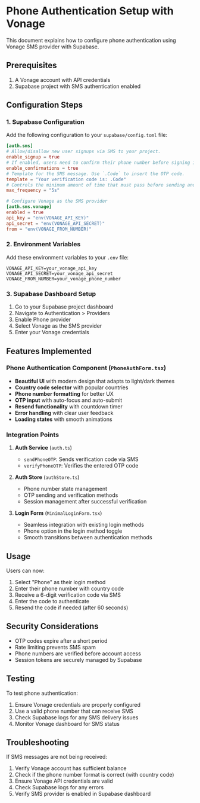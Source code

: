 # Phone Authentication Setup with Vonage

This document explains how to configure phone authentication using Vonage SMS provider with Supabase.

## Prerequisites

1. A Vonage account with API credentials
2. Supabase project with SMS authentication enabled

## Configuration Steps

### 1. Supabase Configuration

Add the following configuration to your `supabase/config.toml` file:

```toml
[auth.sms]
# Allow/disallow new user signups via SMS to your project.
enable_signup = true
# If enabled, users need to confirm their phone number before signing in.
enable_confirmations = true
# Template for the SMS message. Use `.Code` to insert the OTP code.
template = "Your verification code is: .Code"
# Controls the minimum amount of time that must pass before sending another sms otp.
max_frequency = "5s"

# Configure Vonage as the SMS provider
[auth.sms.vonage]
enabled = true
api_key = "env(VONAGE_API_KEY)"
api_secret = "env(VONAGE_API_SECRET)"
from = "env(VONAGE_FROM_NUMBER)"
```

### 2. Environment Variables

Add these environment variables to your `.env` file:

```env
VONAGE_API_KEY=your_vonage_api_key
VONAGE_API_SECRET=your_vonage_api_secret
VONAGE_FROM_NUMBER=your_vonage_phone_number
```

### 3. Supabase Dashboard Setup

1. Go to your Supabase project dashboard
2. Navigate to Authentication > Providers
3. Enable Phone provider
4. Select Vonage as the SMS provider
5. Enter your Vonage credentials

## Features Implemented

### Phone Authentication Component (`PhoneAuthForm.tsx`)

- **Beautiful UI** with modern design that adapts to light/dark themes
- **Country code selector** with popular countries
- **Phone number formatting** for better UX
- **OTP input** with auto-focus and auto-submit
- **Resend functionality** with countdown timer
- **Error handling** with clear user feedback
- **Loading states** with smooth animations

### Integration Points

1. **Auth Service** (`auth.ts`)
   - `sendPhoneOTP`: Sends verification code via SMS
   - `verifyPhoneOTP`: Verifies the entered OTP code

2. **Auth Store** (`authStore.ts`)
   - Phone number state management
   - OTP sending and verification methods
   - Session management after successful verification

3. **Login Form** (`MinimalLoginForm.tsx`)
   - Seamless integration with existing login methods
   - Phone option in the login method toggle
   - Smooth transitions between authentication methods

## Usage

Users can now:
1. Select "Phone" as their login method
2. Enter their phone number with country code
3. Receive a 6-digit verification code via SMS
4. Enter the code to authenticate
5. Resend the code if needed (after 60 seconds)

## Security Considerations

- OTP codes expire after a short period
- Rate limiting prevents SMS spam
- Phone numbers are verified before account access
- Session tokens are securely managed by Supabase

## Testing

To test phone authentication:
1. Ensure Vonage credentials are properly configured
2. Use a valid phone number that can receive SMS
3. Check Supabase logs for any SMS delivery issues
4. Monitor Vonage dashboard for SMS status

## Troubleshooting

If SMS messages are not being received:
1. Verify Vonage account has sufficient balance
2. Check if the phone number format is correct (with country code)
3. Ensure Vonage API credentials are valid
4. Check Supabase logs for any errors
5. Verify SMS provider is enabled in Supabase dashboard